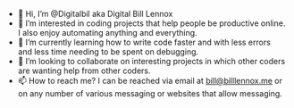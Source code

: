 - 👋 Hi, I’m @Digitalbil aka Digital Bill Lennox
- 👀 I’m interested in coding projects that help people be productive online. I also enjoy automating anything and everything.
- 🌱 I’m currently learning how to write code faster and with less errors and less time needing to be spent on debugging. 
- 💞️ I’m looking to collaborate on interesting projects in which other coders are wanting help from other coders.
- 📫 How to reach me? I can be reached via email at bill@billlennox.me or on any number of various messaging or websites that allow messaging.

<!---
Digitalbil/Digitalbil is a ✨ special ✨ repository because its `README.md` (this file) appears on your GitHub profile.
You can click the Preview link to take a look at your changes.
--->
